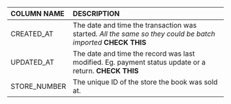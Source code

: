 | **COLUMN NAME** |                     **DESCRIPTION**                     |
|:----------------|:--------------------------------------------------------|
|CREATED_AT       |The date and time the transaction was started. *All the same so they could be batch imported* **CHECK THIS**    |
|UPDATED_AT|The date and time the record was last modified. Eg. payment status update or a return. **CHECK THIS**|
|STORE_NUMBER|The unique ID of the store the book was sold at.|
